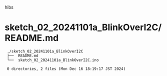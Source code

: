 hibs
# sketch_02_20241101a_BlinkOverI2C/README.md

     ./sketch_02_20241101a_BlinkOverI2C
     ├──  README.md
     └──  sketch_02_20241101a_BlinkOverI2C.ino
     
     0 directories, 2 files (Mon Dec 16 18:19:17 JST 2024)